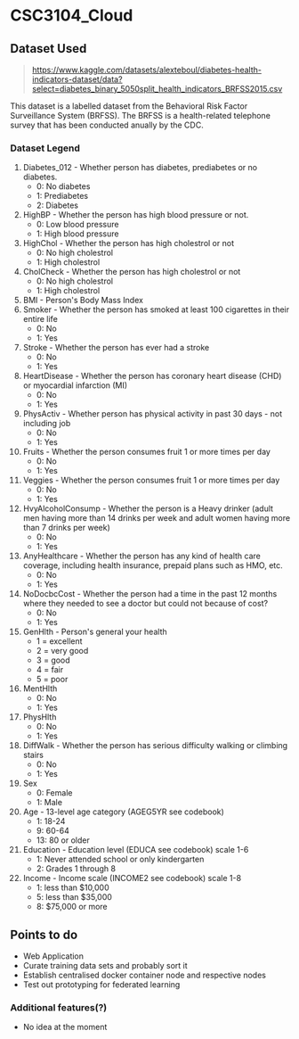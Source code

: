# CSC3104_Cloud

## Dataset Used
> https://www.kaggle.com/datasets/alexteboul/diabetes-health-indicators-dataset/data?select=diabetes_binary_5050split_health_indicators_BRFSS2015.csv

This dataset is a labelled dataset from the Behavioral Risk Factor Surveillance System (BRFSS). The BRFSS is a health-related telephone survey that has been conducted anually by the CDC. 

### Dataset Legend
1. Diabetes_012 - Whether person has diabetes, prediabetes or no diabetes.
    - 0: No diabetes
    - 1: Prediabetes
    - 2: Diabetes
2. HighBP - Whether the person has high blood pressure or not.
    - 0: Low blood pressure
    - 1: High blood pressure
3. HighChol - Whether the person has high cholestrol or not 
    - 0: No high cholestrol
    - 1: High cholestrol
4. CholCheck - Whether the person has high cholestrol or not 
    - 0: No high cholestrol
    - 1: High cholestrol
5. BMI - Person's Body Mass Index 
6. Smoker - Whether the person has smoked at least 100 cigarettes in their entire life
    - 0: No 
    - 1: Yes
7. Stroke - Whether the person has ever had a stroke 
    - 0: No 
    - 1: Yes
8. HeartDisease - Whether the person has coronary heart disease (CHD) or myocardial infarction (MI) 
    - 0: No 
    - 1: Yes
9. PhysActiv - Whether person has physical activity in past 30 days - not including job 
    - 0: No 
    - 1: Yes
10. Fruits - Whether the person consumes fruit 1 or more times per day
    - 0: No 
    - 1: Yes
11. Veggies - Whether the person consumes fruit 1 or more times per day
    - 0: No 
    - 1: Yes
12. HvyAlcoholConsump - Whether the person is a Heavy drinker (adult men having more than 14 drinks per week and adult women having more than 7 drinks per week)
    - 0: No 
    - 1: Yes
13. AnyHealthcare - Whether the person has any kind of health care coverage, including health insurance, prepaid plans such as HMO, etc.
    - 0: No 
    - 1: Yes
14. NoDocbcCost - Whether the person had a time in the past 12 months where they needed to see a doctor but could not because of cost? 
    - 0: No 
    - 1: Yes
15. GenHlth - Person's general your health
    - 1 = excellent 
    - 2 = very good 
    - 3 = good 
    - 4 = fair 
    - 5 = poor
16. MentHlth
    - 0: No 
    - 1: Yes
17. PhysHlth
    - 0: No 
    - 1: Yes
18. DiffWalk - Whether the person has serious difficulty walking or climbing stairs
    - 0: No 
    - 1: Yes
19. Sex
    - 0: Female
    - 1: Male
20. Age - 13-level age category (AGEG5YR see codebook)
    - 1: 18-24
    - 9: 60-64
    - 13: 80 or older 
21. Education - Education level (EDUCA see codebook) scale 1-6
    - 1: Never attended school or only kindergarten  
    - 2: Grades 1 through 8
22. Income - Income scale (INCOME2 see codebook) scale 1-8 
    - 1: less than $10,000
    - 5: less than $35,000
    - 8: $75,000 or more

## Points to do

- Web Application
- Curate training data sets and probably sort it
- Establish centralised docker container node and respective nodes
- Test out prototyping for federated learning

### Additional features(?)
- No idea at the moment
